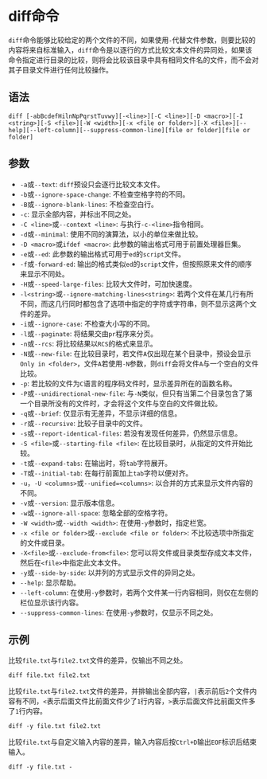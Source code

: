 # diff命令
`diff`命令能够比较给定的两个文件的不同，如果使用`-`代替文件参数，则要比较的内容将来自标准输入，`diff`命令是以逐行的方式比较文本文件的异同处，如果该命令指定进行目录的比较，则将会比较该目录中具有相同文件名的文件，而不会对其子目录文件进行任何比较操作。

## 语法

```shell
diff [-abBcdefHilnNpPqrstTuvwy][-<line>][-C <line>][-D <macro>][-I <string>][-S <file>][-W <width>][-x <file or folder>][-X <file>][--help][--left-column][--suppress-common-line][file or folder][file or folder]
```

## 参数
* `-a`或`--text`: `diff`预设只会逐行比较文本文件。
* `-b`或`--ignore-space-change`: 不检查空格字符的不同。
* `-B`或`--ignore-blank-lines`: 不检查空白行。
* `-c`: 显示全部内容，并标出不同之处。
* `-C <line>`或`--context <line>`: 与执行`-c-<line>`指令相同。
* `-d`或`--minimal`: 使用不同的演算法，以小的单位来做比较。
* `-D <macro>`或`ifdef <macro>`: 此参数的输出格式可用于前置处理器巨集。
* `-e`或`--ed`: 此参数的输出格式可用于`ed`的`script`文件。
* `-f`或`-forward-ed`: 输出的格式类似`ed`的`script`文件，但按照原来文件的顺序来显示不同处。
* `-H`或`--speed-large-files`: 比较大文件时，可加快速度。
* `-l<string>`或`--ignore-matching-lines<string>`: 若两个文件在某几行有所不同，而这几行同时都包含了选项中指定的字符或字符串，则不显示这两个文件的差异。
* `-i`或`--ignore-case`: 不检查大小写的不同。
* `-l`或`--paginate`: 将结果交由`pr`程序来分页。
* `-n`或`--rcs`: 将比较结果以`RCS`的格式来显示。
* `-N`或`--new-file`: 在比较目录时，若文件`A`仅出现在某个目录中，预设会显示`Only in <folder>`，文件`A`若使用`-N`参数，则`diff`会将文件`A`与一个空白的文件比较。
* `-p`: 若比较的文件为`C`语言的程序码文件时，显示差异所在的函数名称。
* `-P`或`--unidirectional-new-file`: 与`-N`类似，但只有当第二个目录包含了第一个目录所没有的文件时，才会将这个文件与空白的文件做比较。
* `-q`或`--brief`: 仅显示有无差异，不显示详细的信息。
* `-r`或`--recursive`: 比较子目录中的文件。
* `-s`或`--report-identical-files`: 若没有发现任何差异，仍然显示信息。
* `-S <file>`或`--starting-file <file>`: 在比较目录时，从指定的文件开始比较。
* `-t`或`--expand-tabs`: 在输出时，将`tab`字符展开。
* `-T`或`--initial-tab`: 在每行前面加上`tab`字符以便对齐。
* `-u`，`-U <columns>`或`--unified=<columns>`: 以合并的方式来显示文件内容的不同。
* `-v`或`--version`: 显示版本信息。
* `-w`或`--ignore-all-space`: 忽略全部的空格字符。
* `-W <width>`或`--width <width>`: 在使用`-y`参数时，指定栏宽。
* `-x <file or folder>`或`--exclude <file or folder>`: 不比较选项中所指定的文件或目录。
* `-X<file>`或`--exclude-from<file>`: 您可以将文件或目录类型存成文本文件，然后在`<file>`中指定此文本文件。
* `-y`或`--side-by-side`: 以并列的方式显示文件的异同之处。
* `--help`: 显示帮助。
* `--left-column`: 在使用`-y`参数时，若两个文件某一行内容相同，则仅在左侧的栏位显示该行内容。
* `--suppress-common-lines`: 在使用`-y`参数时，仅显示不同之处。

## 示例
比较`file.txt`与`file2.txt`文件的差异，仅输出不同之处。

```shell
diff file.txt file2.txt
```

比较`file.txt`与`file2.txt`文件的差异，并排输出全部内容，`|`表示前后`2`个文件内容有不同，`<`表示后面文件比前面文件少了`1`行内容，`>`表示后面文件比前面文件多了`1`行内容。

```shell
diff -y file.txt file2.txt 
```

比较`file.txt`与自定义输入内容的差异，输入内容后按`Ctrl+D`输出`EOF`标识后结束输入。

```shell
diff -y file.txt -
```
    



